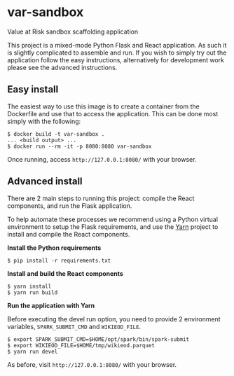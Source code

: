 # var-sandbox

Value at Risk sandbox scaffolding application

This project is a mixed-mode Python Flask and React application. As such it
is slightly complicated to assemble and run. If you wish to simply try out
the application follow the easy instructions, alternatively for development
work please see the advanced instructions.

## Easy install

The easiest way to use this image is to create a container from the
Dockerfile and use that to access the application. This can be done most
simply with the following:

```
$ docker build -t var-sandbox .
... <build output> ...
$ docker run --rm -it -p 8080:8080 var-sandbox
```

Once running, access `http://127.0.0.1:8080/` with your browser.

## Advanced install

There are 2 main steps to running this project: compile the React components,
and run the Flask application.

To help automate these processes we recommend using a Python virtual
environment to setup the Flask requirements, and use the
[Yarn](https://yarnpkg.com) project to install and compile the React
components.

**Install the Python requirements**

```
$ pip install -r requirements.txt
```

**Install and build the React components**

```
$ yarn install
$ yarn run build
```

**Run the application with Yarn**

Before executing the devel run option, you need to provide 2 environment
variables, `SPARK_SUBMIT_CMD` and `WIKIEOD_FILE`.

```
$ export SPARK_SUBMIT_CMD=$HOME/opt/spark/bin/spark-submit
$ export WIKIEOD_FILE=$HOME/tmp/wikieod.parquet
$ yarn run devel
```

As before, visit `http://127.0.0.1:8080/` with your browser.
